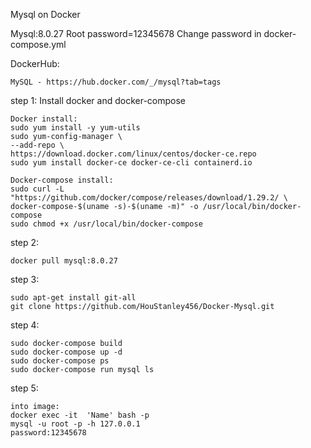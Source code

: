 Mysql on Docker

Mysql:8.0.27
Root password=12345678
Change password in docker-compose.yml

DockerHub:

    MySQL - https://hub.docker.com/_/mysql?tab=tags

step 1:
Install docker and docker-compose
    
    Docker install:
    sudo yum install -y yum-utils
    sudo yum-config-manager \
    --add-repo \
    https://download.docker.com/linux/centos/docker-ce.repo
    sudo yum install docker-ce docker-ce-cli containerd.io
    
    Docker-compose install:
    sudo curl -L "https://github.com/docker/compose/releases/download/1.29.2/ \
    docker-compose-$(uname -s)-$(uname -m)" -o /usr/local/bin/docker-compose
    sudo chmod +x /usr/local/bin/docker-compose
    
step 2:
    
    docker pull mysql:8.0.27

step 3:
    
    sudo apt-get install git-all
    git clone https://github.com/HouStanley456/Docker-Mysql.git
    
step 4:
    
    sudo docker-compose build
    sudo docker-compose up -d
    sudo docker-compose ps
    sudo docker-compose run mysql ls
    
step 5:
    
    into image:
    docker exec -it  'Name' bash -p
    mysql -u root -p -h 127.0.0.1
    password:12345678
    
    
    

